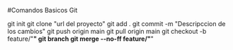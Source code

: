 #Comandos Basicos Git

git init
git clone "url del proyecto"
git add .
git commit -m "Descripccion de los cambios"
git push origin main
git pull origin main
git checkout -b feature/"****"
git branch
git merge --no-ff feature/"****"
